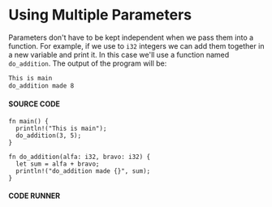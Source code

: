 # Using Multiple Parameters

Parameters don't have to be kept independent
when we pass them into a function. For example,
if we use to `i32` integers we can add them
together in a new variable and print it. In
this case we'll use a function named
`do_addition`. The output of the program
will be:

```txt
This is main
do_addition made 8
```

#### SOURCE CODE

```rust,noplayground, EXAMPLE1
fn main() {
  println!("This is main");
  do_addition(3, 5);
}

fn do_addition(alfa: i32, bravo: i32) {
  let sum = alfa + bravo;
  println!("do_addition made {}", sum);
}
```

#### CODE RUNNER

```rust,editable,CODE1

```
